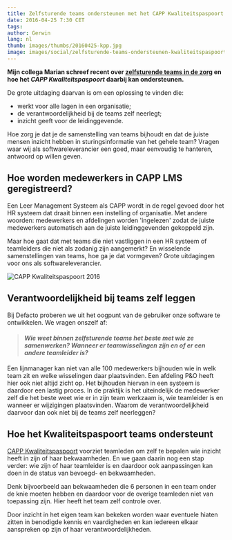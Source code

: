 ```yaml
---
title: Zelfsturende teams ondersteunen met het CAPP Kwaliteitspaspoort
date: 2016-04-25 7:30 CET
tags:
author: Gerwin
lang: nl
thumb: images/thumbs/20160425-kpp.jpg
image: images/social/zelfsturende-teams-ondersteunen-kwaliteitspaspoort.png
---
```


**Mijn collega Marian schreef recent over [zelfsturende teams in de zorg](/blog/zelfsturende-teams-hot-topic-in-de-zorg) en hoe het *CAPP Kwaliteitspaspoort* daarbij kan ondersteunen.**

De grote uitdaging daarvan is om een oplossing te vinden die:

- werkt voor alle lagen in een organisatie;
- de verantwoordelijkheid bij de teams zelf neerlegt;
- inzicht geeft voor de leidinggevende.

Hoe zorg je dat je de samenstelling van teams bijhoudt en dat de juiste mensen inzicht hebben in sturingsinformatie van het gehele team? Vragen waar wij als softwareleverancier een goed, maar eenvoudig te hanteren, antwoord op willen geven.

## Hoe worden medewerkers in CAPP LMS geregistreerd?
Een Leer Management Systeem als CAPP wordt in de regel gevoed door het HR systeem dat draait binnen een instelling of organisatie. Met andere woorden: medewerkers en afdelingen worden 'ingelezen' zodat de juiste medewerkers automatisch aan de juiste leidinggevenden gekoppeld zijn.

Maar hoe gaat dat met teams die niet vastliggen in een HR systeem of teamleiders die niet als zodanig zijn aangemerkt? En wisselende samenstellingen van teams, hoe ga je dat vormgeven? Grote uitdagingen voor ons als softwareleverancier.

![CAPP Kwaliteitspaspoort 2016](/images/blog/kwaliteitspaspoort-small.jpg)

## Verantwoordelijkheid bij teams zelf leggen
Bij Defacto proberen we uit het oogpunt van de gebruiker onze software te ontwikkelen. We vragen onszelf af:

>#### *Wie weet binnen zelfsturende teams het beste met wie ze samenwerken? Wanneer er teamwisselingen zijn en of er een andere teamleider is?*

Een lijnmanager kan niet van alle 100 medewerkers bijhouden wie in welk team zit en welke wisselingen daar plaatsvinden. Een afdeling P&O heeft hier ook niet altijd zicht op. Het bijhouden hiervan in een systeem is daardoor een lastig proces. In de praktijk is het uiteindelijk de medewerker zelf die het beste weet wie er in zijn team werkzaam is, wie teamleider is en wanneer er wijzigingen plaatsvinden. Waarom de verantwoordelijkheid daarvoor dan ook niet bij de teams zelf neerleggen?

## Hoe het Kwaliteitspaspoort teams ondersteunt
[CAPP Kwaliteitspaspoort](/kwaliteitspaspoort) voorziet teamleden om zelf te bepalen wie inzicht heeft in zijn of haar bekwaamheden. En we gaan daarin nog een stap verder: wie zijn of haar teamleider is en daardoor ook aanpassingen kan doen in de status van bevoegd- en bekwaamheden.

Denk bijvoorbeeld aan bekwaamheden die 6 personen in een team onder de knie moeten hebben en daardoor voor de overige teamleden niet van toepassing zijn. Hier heeft het team zelf controle over.

Door inzicht in het eigen team kan bekeken worden waar eventuele hiaten zitten in benodigde kennis en vaardigheden en kan iedereen elkaar aanspreken op zijn of haar verantwoordelijkheden.
